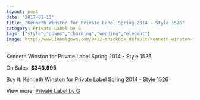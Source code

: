 ```yaml
---
layout: post
date: '2017-01-13'
title: "Kenneth Winston for Private Label Spring 2014 - Style 1526"
category: Private Label by G
tags: ["style","gowns","charming","wedding","elegant"]
image: http://www.idealgown.com/9422-thickbox_default/kenneth-winston-for-private-label-spring-2014-style-1526.jpg
---
```

Kenneth Winston for Private Label Spring 2014 - Style 1526

On Sales: **$343.995**
<a href="https://www.idealgown.com/en/private-label-by-g/3917-kenneth-winston-for-private-label-spring-2014-style-1526.html"><amp-img layout="responsive" width="600" height="600" src="//www.idealgown.com/9422-thickbox_default/kenneth-winston-for-private-label-spring-2014-style-1526.jpg" alt="Kenneth Winston for Private Label Spring 2014 - Style 1526 0" /></a>
<a href="https://www.idealgown.com/en/private-label-by-g/3917-kenneth-winston-for-private-label-spring-2014-style-1526.html"><amp-img layout="responsive" width="600" height="600" src="//www.idealgown.com/9424-thickbox_default/kenneth-winston-for-private-label-spring-2014-style-1526.jpg" alt="Kenneth Winston for Private Label Spring 2014 - Style 1526 1" /></a>
<a href="https://www.idealgown.com/en/private-label-by-g/3917-kenneth-winston-for-private-label-spring-2014-style-1526.html"><amp-img layout="responsive" width="600" height="600" src="//www.idealgown.com/9423-thickbox_default/kenneth-winston-for-private-label-spring-2014-style-1526.jpg" alt="Kenneth Winston for Private Label Spring 2014 - Style 1526 2" /></a>

Buy it: [Kenneth Winston for Private Label Spring 2014 - Style 1526](https://www.idealgown.com/en/private-label-by-g/3917-kenneth-winston-for-private-label-spring-2014-style-1526.html "Kenneth Winston for Private Label Spring 2014 - Style 1526")

View more: [Private Label by G](https://www.idealgown.com/en/46-private-label-by-g "Private Label by G")